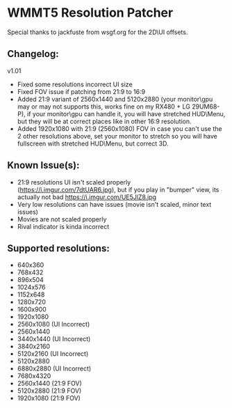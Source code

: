 # WMMT5 Resolution Patcher
Special thanks to jackfuste from wsgf.org for the 2D\UI offsets.

## Changelog:

v1.01
- Fixed some resolutions incorrect UI size
- Fixed FOV issue if patching from 21:9 to 16:9
- Added 21:9 variant of 2560x1440 and 5120x2880 (your monitor\gpu may or may not supports this, works fine on my RX480 + LG 29UM68-P), if your monitor\gpu can handle it, 
you will have stretched HUD\Menu, but they will be at correct places like in other 16:9 resolution.
- Added 1920x1080 with 21:9 (2560x1080) FOV in case you can't use the 2 other resolutions above, set your monitor to stretch so you will have fullscreen with stretched HUD\Menu,
but correct 3D.

## Known Issue(s):

- 21:9 resolutions UI isn't scaled properly (https://i.imgur.com/7dtUAR6.jpg), but if you play in "bumper" view, its actually not bad https://i.imgur.com/UE5JlZ8.jpg
- Very low resolutions can have issues (movie isn't scaled, minor text issues)
- Movies are not scaled properly
- Rival indicator is kinda incorrect

## Supported resolutions:

- 640x360
- 768x432
- 896x504	
- 1024x576
- 1152x648
- 1280x720
- 1600x900
- 1920x1080
- 2560x1080 (UI Incorrect)
- 2560x1440
- 3440x1440 (UI Incorrect)
- 3840x2160
- 5120x2160 (UI Incorrect)
- 5120x2880
- 6880x2880 (UI Incorrect)
- 7680x4320
- 2560x1440 (21:9 FOV)
- 5120x2880 (21:9 FOV)
- 1920x1080 (21:9 FOV)
